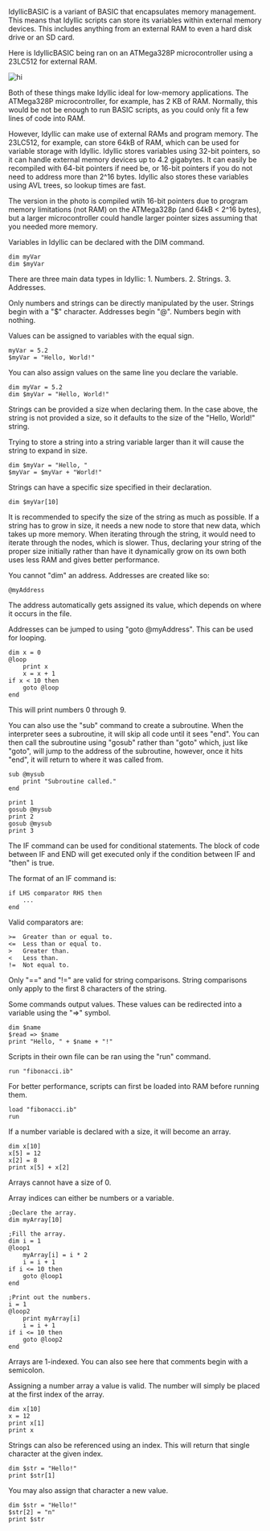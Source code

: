 IdyllicBASIC is a variant of BASIC that encapsulates memory management. This means that Idyllic scripts can store its variables within external memory devices. This includes anything from an external RAM to even a hard disk drive or an SD card.

Here is IdyllicBASIC being ran on an ATMega328P microcontroller using a 23LC512 for external RAM.

![hi](https://i.imgur.com/pMSvOzO.jpg)

Both of these things make Idyllic ideal for low-memory applications. The ATMega328P microcontroller, for example, has 2 KB of RAM. Normally, this would be not be enough to run BASIC scripts, as you could only fit a few lines of code into RAM.

However, Idyllic can make use of external RAMs and program memory. The 23LC512, for example, can store 64kB of RAM, which can be used for variable storage with Idyllic. Idyllic stores variables using 32-bit pointers, so it can handle external memory devices up to 4.2 gigabytes. It can easily be recompiled with 64-bit pointers if need be, or 16-bit pointers if you do not need to address more than 2^16 bytes. Idyllic also stores these variables using AVL trees, so lookup times are fast.

The version in the photo is compiled wtih 16-bit pointers due to program memory limitations (not RAM) on the ATMega328p (and 64kB < 2^16 bytes), but a larger microcontroller could handle larger pointer sizes assuming that you needed more memory. 

Variables in Idyllic can be declared with the DIM command.
```
dim myVar
dim $myVar
```
There are three main data types in Idyllic: 1. Numbers. 2. Strings. 3. Addresses.

Only numbers and strings can be directly manipulated by the user. Strings begin with a "$" character. Addresses begin "@". Numbers begin with nothing.

Values can be assigned to variables with the equal sign.
```
myVar = 5.2
$myVar = "Hello, World!"
```
You can also assign values on the same line you declare the variable.
```
dim myVar = 5.2
dim $myVar = "Hello, World!"
```
Strings can be provided a size when declaring them. In the case above, the string is not provided a size, so it defaults to the size of the "Hello, World!" string. 

Trying to store a string into a string variable larger than it will cause the string to expand in size.

```
dim $myVar = "Hello, "
$myVar = $myVar + "World!"
```

Strings can have a specific size specified in their declaration.

```
dim $myVar[10]
```

It is recommended to specify the size of the string as much as possible. If a string has to grow in size, it needs a new node to store that new data, which takes up more memory. When iterating through the string, it would need to iterate through the nodes, which is slower. Thus, declaring your string of the proper size initially rather than have it dynamically grow on its own both uses less RAM and gives better performance. 

You cannot "dim" an address. Addresses are created like so:

```
@myAddress
```
The address automatically gets assigned its value, which depends on where it occurs in the file.

Addresses can be jumped to using "goto @myAddress". This can be used for looping.
```
dim x = 0
@loop
	print x
	x = x + 1
if x < 10 then
	goto @loop
end
```
This will print numbers 0 through 9.

You can also use the "sub" command to create a subroutine. When the interpreter sees a subroutine, it will skip all code until it sees "end". You can then call the subroutine using "gosub" rather than "goto" which, just like "goto", will jump to the address of the subroutine, however, once it hits "end", it will return to where it was called from.

```
sub @mysub
	print "Subroutine called."
end

print 1
gosub @mysub
print 2
gosub @mysub
print 3
```

The IF command can be used for conditional statements. The block of code between IF and END will get executed only if the condition between IF and "then" is true.

The format of an IF command is:
```
if LHS comparator RHS then
	...
end
```
Valid comparators are:
```
>=	Greater than or equal to.
<=	Less than or equal to.
>	Greater than.
<	Less than.
!=	Not equal to.
```
Only "==" and "!=" are valid for string comparisons. String comparisons only apply to the first 8 characters of the string.

Some commands output values. These values can be redirected into a variable using the "=>" symbol.
```
dim $name
$read => $name
print "Hello, " + $name + "!"
```
Scripts in their own file can be ran using the "run" command.
```
run "fibonacci.ib"
```

For better performance, scripts can first be loaded into RAM before running them.
```
load "fibonacci.ib"
run
```


If a number variable is declared with a size, it will become an array.
```
dim x[10]
x[5] = 12
x[2] = 8
print x[5] + x[2]
```
Arrays cannot have a size of 0. 

Array indices can either be numbers or a variable.

```
;Declare the array.
dim myArray[10]

;Fill the array.
dim i = 1
@loop1
	myArray[i] = i * 2
	i = i + 1
if i <= 10 then
	goto @loop1
end

;Print out the numbers.
i = 1
@loop2
	print myArray[i]
	i = i + 1
if i <= 10 then
	goto @loop2
end
```
Arrays are 1-indexed. You can also see here that comments begin with a semicolon.

Assigning a number array a value is valid. The number will simply be placed at the first index of the array.

```
dim x[10]
x = 12
print x[1]
print x
```

Strings can also be referenced using an index. This will return that single character at the given index.

```
dim $str = "Hello!"
print $str[1]
```

You may also assign that character a new value. 

```
dim $str = "Hello!"
$str[2] = "n"
print $str
```


